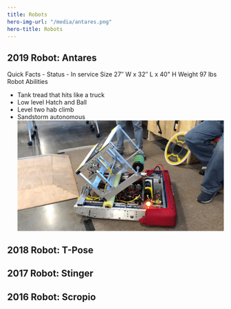 ```yaml
---
title: Robots
hero-img-url: "/media/antares.png"
hero-title: Robots
---
```


## 2019 Robot: Antares
Quick Facts - 
Status - In service
Size 27″ W x 32″ L x 40" H
Weight 97 lbs
Robot Abilities
* Tank tread that hits like a truck
* Low level Hatch and Ball
* Level two hab climb
* Sandstorm autonomous
![2019 Robot: Antares](/media/antares.png)


## 2018 Robot: T-Pose

## 2017 Robot: Stinger

## 2016 Robot: Scropio